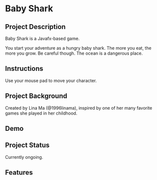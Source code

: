 # Baby Shark

## <b>Project Description</b>
Baby Shark is a Javafx-based game.
  
You start your adventure as a hungry baby shark. The more you eat, the more you grow. Be careful though.
The ocean is a dangerous place.
<p>
  
## <b> Instructions </b>
Use your mouse pad to move your character. 
<p>
  
## <b> Project Background</b>
Created by Lina Ma (@1996linama), inspired by one of her many favorite games she played in her childhood.
<p>
  
## <b> Demo </b> 

## <b> Project Status </b> 
Currently ongoing.<p>

## <b> Features </b>
